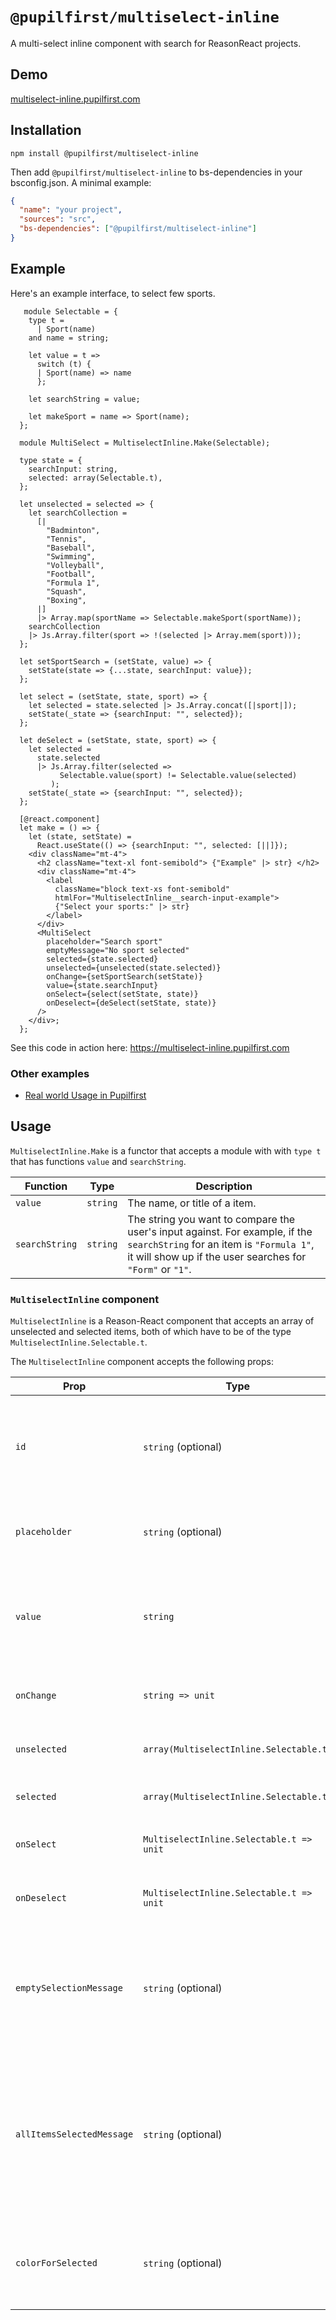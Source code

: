 # `@pupilfirst/multiselect-inline`

A multi-select inline component with search for ReasonReact projects.

## Demo

[multiselect-inline.pupilfirst.com](http://multiselect-inline.pupilfirst.com/)

## Installation

```
npm install @pupilfirst/multiselect-inline
```

Then add `@pupilfirst/multiselect-inline` to bs-dependencies in your bsconfig.json. A minimal example:

```json
{
  "name": "your project",
  "sources": "src",
  "bs-dependencies": ["@pupilfirst/multiselect-inline"]
}
```

## Example

Here's an example interface, to select few sports.

```reason
   module Selectable = {
    type t =
      | Sport(name)
    and name = string;

    let value = t =>
      switch (t) {
      | Sport(name) => name
      };

    let searchString = value;

    let makeSport = name => Sport(name);
  };

  module MultiSelect = MultiselectInline.Make(Selectable);

  type state = {
    searchInput: string,
    selected: array(Selectable.t),
  };

  let unselected = selected => {
    let searchCollection =
      [|
        "Badminton",
        "Tennis",
        "Baseball",
        "Swimming",
        "Volleyball",
        "Football",
        "Formula 1",
        "Squash",
        "Boxing",
      |]
      |> Array.map(sportName => Selectable.makeSport(sportName));
    searchCollection
    |> Js.Array.filter(sport => !(selected |> Array.mem(sport)));
  };

  let setSportSearch = (setState, value) => {
    setState(state => {...state, searchInput: value});
  };

  let select = (setState, state, sport) => {
    let selected = state.selected |> Js.Array.concat([|sport|]);
    setState(_state => {searchInput: "", selected});
  };

  let deSelect = (setState, state, sport) => {
    let selected =
      state.selected
      |> Js.Array.filter(selected =>
           Selectable.value(sport) != Selectable.value(selected)
         );
    setState(_state => {searchInput: "", selected});
  };

  [@react.component]
  let make = () => {
    let (state, setState) =
      React.useState(() => {searchInput: "", selected: [||]});
    <div className="mt-4">
      <h2 className="text-xl font-semibold"> {"Example" |> str} </h2>
      <div className="mt-4">
        <label
          className="block text-xs font-semibold"
          htmlFor="MultiselectInline__search-input-example">
          {"Select your sports:" |> str}
        </label>
      </div>
      <MultiSelect
        placeholder="Search sport"
        emptyMessage="No sport selected"
        selected={state.selected}
        unselected={unselected(state.selected)}
        onChange={setSportSearch(setState)}
        value={state.searchInput}
        onSelect={select(setState, state)}
        onDeselect={deSelect(setState, state)}
      />
    </div>;
  };

```

See this code in action here: https://multiselect-inline.pupilfirst.com

### Other examples

- [Real world Usage in Pupilfirst](https://github.com/SVdotCO/pupilfirst/blob/overhaul-target-editor/app/javascript/schools/courses/components/curriculum_editor/CurriculumEditor__TargetDetailsEditor.re)

## Usage

`MultiselectInline.Make` is a functor that accepts a module with with `type t` that has functions `value` and `searchString`.

| Function       | Type     | Description                                                                                                                                                                           |
| -------------- | -------- | ------------------------------------------------------------------------------------------------------------------------------------------------------------------------------------- |
| `value`        | `string` | The name, or title of a item.                                                                                                                                                         |
| `searchString` | `string` | The string you want to compare the user's input against. For example, if the `searchString` for an item is `"Formula 1"`, it will show up if the user searches for `"Form"` or `"1"`. |

### `MultiselectInline` component

`MultiselectInline` is a Reason-React component that accepts an array of unselected and selected items, both of which have to be of the type `MultiselectInline.Selectable.t`.

The `MultiselectInline` component accepts the following props:

| Prop                      | Type                                     | Description                                                                                                         |
| ------------------------- | ---------------------------------------- | ------------------------------------------------------------------------------------------------------------------- |
| `id`                      | `string` (optional)                      | `id` of the input element; you can use this set unique id to the input text field.                                  |
| `placeholder`             | `string` (optional)                      | Placeholder for the input search field.                                                                             |
| `value`                   | `string`                                 | Value of input element; this is a controlled component - you hold the state.                                        |
| `onChange`                | `string => unit`                         | `onChange` to set value of the input in state.                                                                      |
| `unselected`              | `array(MultiselectInline.Selectable.t)`  | The array of unselected options.                                                                                    |
| `selected`                | `array(MultiselectInline.Selectable.t)`  | The array of selected options.                                                                                      |
| `onSelect`                | `MultiselectInline.Selectable.t => unit` | Callback for when an item is selected.                                                                              |
| `onDeselect`              | `MultiselectInline.Selectable.t => unit` | Callback for when an item is removed.                                                                               |
| `emptySelectionMessage`   | `string` (optional)                      | Empty message shown when the there are no selected items. Defaults to `No items selected`.                          |
| `allItemsSelectedMessage` | `string` (optional)                      | This message is shown when all the items are selected from the dropdown. Defaults to 'You have selected all items!' |
| `colorForSelected`        | `string` (optional)                      | This is the color used to indicate selected items. The default is orange.                                           |
